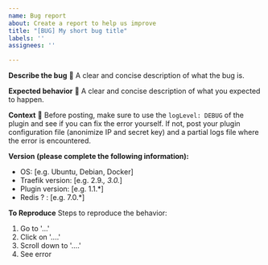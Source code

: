 ```yaml
---
name: Bug report
about: Create a report to help us improve
title: "[BUG] My short bug title"
labels: ''
assignees: ''

---
```


**Describe the bug** 🐛
A clear and concise description of what the bug is.

**Expected behavior** 👀
A clear and concise description of what you expected to happen.

**Context** 🔎
Before posting, make sure to use the `logLevel: DEBUG` of the plugin and see if you can fix the error yourself.
If not, post your plugin configuration file (anonimize IP and secret key) and a partial logs file where the error is encountered.

**Version (please complete the following information):**
 - OS: [e.g. Ubuntu, Debian, Docker]
 - Traefik version: [e.g. 2.9.*, 3.0.*]
 - Plugin version: [e.g. 1.1.*]
 - Redis ? : [e.g. 7.0.*]

**To Reproduce**
Steps to reproduce the behavior:
1. Go to '...'
2. Click on '....'
3. Scroll down to '....'
4. See error

<!---
If you like the plugin, please consider starring it, so you can get updates and we get some more visibility ✨
-->
